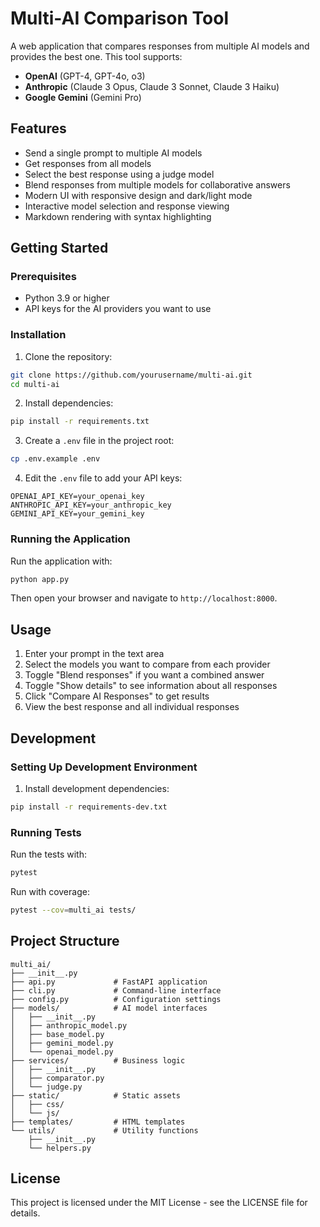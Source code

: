 # Multi-AI Comparison Tool

A web application that compares responses from multiple AI models and provides the best one. This tool supports:

- **OpenAI** (GPT-4, GPT-4o, o3)
- **Anthropic** (Claude 3 Opus, Claude 3 Sonnet, Claude 3 Haiku)
- **Google Gemini** (Gemini Pro)

## Features

- Send a single prompt to multiple AI models
- Get responses from all models
- Select the best response using a judge model
- Blend responses from multiple models for collaborative answers
- Modern UI with responsive design and dark/light mode
- Interactive model selection and response viewing
- Markdown rendering with syntax highlighting

## Getting Started

### Prerequisites

- Python 3.9 or higher
- API keys for the AI providers you want to use

### Installation

1. Clone the repository:
```bash
git clone https://github.com/yourusername/multi-ai.git
cd multi-ai
```

2. Install dependencies:
```bash
pip install -r requirements.txt
```

3. Create a `.env` file in the project root:
```bash
cp .env.example .env
```

4. Edit the `.env` file to add your API keys:
```
OPENAI_API_KEY=your_openai_key
ANTHROPIC_API_KEY=your_anthropic_key
GEMINI_API_KEY=your_gemini_key
```

### Running the Application

Run the application with:

```bash
python app.py
```

Then open your browser and navigate to `http://localhost:8000`.

## Usage

1. Enter your prompt in the text area
2. Select the models you want to compare from each provider
3. Toggle "Blend responses" if you want a combined answer
4. Toggle "Show details" to see information about all responses
5. Click "Compare AI Responses" to get results
6. View the best response and all individual responses

## Development

### Setting Up Development Environment

1. Install development dependencies:
```bash
pip install -r requirements-dev.txt
```

### Running Tests

Run the tests with:

```bash
pytest
```

Run with coverage:

```bash
pytest --cov=multi_ai tests/
```

## Project Structure

```
multi_ai/
├── __init__.py
├── api.py             # FastAPI application
├── cli.py             # Command-line interface
├── config.py          # Configuration settings
├── models/            # AI model interfaces
│   ├── __init__.py
│   ├── anthropic_model.py
│   ├── base_model.py
│   ├── gemini_model.py
│   └── openai_model.py
├── services/          # Business logic
│   ├── __init__.py
│   ├── comparator.py
│   └── judge.py
├── static/            # Static assets
│   ├── css/
│   └── js/
├── templates/         # HTML templates
└── utils/             # Utility functions
    ├── __init__.py
    └── helpers.py
```

## License

This project is licensed under the MIT License - see the LICENSE file for details.